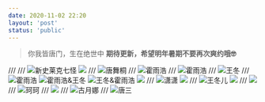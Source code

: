 ```yaml
---
date: 2020-11-02 22:20
layout: 'post'
status: 'public'
---
```

> 你我皆唐门，生在绝世中
> **期待更新，希望明年暑期不要再次爽约哦🤓**

/// <audio src="https://pan.balmy.life/Cited/Audios/%E6%96%B0%E6%98%9F%E9%99%8D%E4%B8%B4.mp3" autoplay loop></audio>
<audio src="https://inz.oss-cn-beijing.aliyuncs.com/Audios/128kbit/%E6%96%B0%E6%98%9F%E9%99%8D%E4%B8%B4.mp3" autoplay loop></audio>
/// ![新史莱克七怪](https://vkceyugu.cdn.bspapp.com/VKCEYUGU-imgbed/a10bbac0-4400-49cb-bb10-dcf586e9fbc4.jpg)
![](https://inz.oss-cn-beijing.aliyuncs.com/Images/Dou%20luo/%E5%8F%B2%E8%8E%B1%E5%85%8B%E4%B8%83%E6%80%AA.jpg)
/// ![唐舞桐](https://vkceyugu.cdn.bspapp.com/VKCEYUGU-imgbed/8b782015-e852-4356-956c-835d6a074dee.jpg)
/// ![霍雨浩](https://vkceyugu.cdn.bspapp.com/VKCEYUGU-imgbed/a19bbcbb-e306-4ebf-9f51-44b739a20f45.png)
/// ![霍雨浩](https://vkceyugu.cdn.bspapp.com/VKCEYUGU-imgbed/1a9b0d54-8ebd-4a00-8732-e42551b7bc24.jpg)
/// ![王冬](https://vkceyugu.cdn.bspapp.com/VKCEYUGU-imgbed/bd3d17bf-038a-440e-a578-96769e79cc23.jpg)
/// ![霍雨浩](https://vkceyugu.cdn.bspapp.com/VKCEYUGU-imgbed/6ac5db4f-2051-4520-94ff-1695bb593eb2.jpg)
![霍雨浩&王冬](https://vkceyugu.cdn.bspapp.com/VKCEYUGU-imgbed/3d6ec142-0612-4b98-916e-feae90608ff1.jpg)
![王冬&霍雨浩](https://vkceyugu.cdn.bspapp.com/VKCEYUGU-imgbed/6a24282f-ccd9-4d3c-a159-cc070c9a9806.jpg)
![](https://inz.oss-cn-beijing.aliyuncs.com/Images/Dou%20luo/%E7%8E%8B%E5%86%AC%E9%9C%8D%E9%9B%A8%E6%B5%A9.jpg)
/// ![潇潇](https://vkceyugu.cdn.bspapp.com/VKCEYUGU-imgbed/22d88edc-5c01-4f62-b3f0-71378d155cf8.jpg)
![](https://inz.oss-cn-beijing.aliyuncs.com/Images/Dou%20luo/%E8%90%A7%E8%90%A7.jpg)
/// ![王冬儿](https://vkceyugu.cdn.bspapp.com/VKCEYUGU-imgbed/edf81d62-fa5b-417d-b3be-1ce371a0b0dc.jpg)
![](https://inz.oss-cn-beijing.aliyuncs.com/Images/Dou%20luo/%E7%8E%8B%E5%86%AC%E5%84%BF.jpg)
/// ![](https://vkceyugu.cdn.bspapp.com/VKCEYUGU-imgbed/62c7203d-431c-4ae0-9087-17d247fa00c3.jpg)
/// ![珂珂](https://vkceyugu.cdn.bspapp.com/VKCEYUGU-imgbed/f9af0f4e-5e70-4024-bcc3-ce089b5f066d.jpg)
/// ![](https://vkceyugu.cdn.bspapp.com/VKCEYUGU-imgbed/c62f0a8c-8803-4a7c-b5eb-693697cec28a.jpg)
/// ![古月娜](https://vkceyugu.cdn.bspapp.com/VKCEYUGU-imgbed/95479430-cc82-4873-ba97-76445391d3f8.jpg)
/// ![唐三](https://vkceyugu.cdn.bspapp.com/VKCEYUGU-imgbed/e179de4c-3fed-4c65-8338-258ef9ac4cb2.jpg)